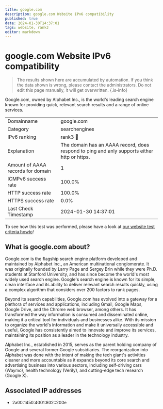 ```yaml
---
title: google.com
description: google.com Website IPv6 compatibility
published: true
date: 2024-01-30T14:37:01
tags: website, rank3
editor: markdown
---
```


# google.com Website IPv6 compatibility

> The results shown here are accumulated by automation. If you think the data shown is wrong, please contact the administrators. 
> Do not edit this page manually, it will get overwritten.
{.is-info}

Google.com, owned by Alphabet Inc., is the world's leading search engine known for providing quick, relevant search results and a range of online services.


|   |   |
| - | - |
| Domainname | google.com
| Category | searchengines |
| IPv6 ranking | rank3 :3rd_place_medal: |
| Explanation | The domain has an AAAA record, does respond to ping and anly supports either http or https. |
| Amount of AAAA records for domain | 1 |
| ICMPv6 success rate | 100.0%|
| HTTP success rate | 100.0% |
| HTTPS success rate | 0.0% |
| Last Check Timestamp | 2024-01-30 14:37:01 |

To see how this test was performed, please have a look at [our website test criteria howto](/howto/testcriteria/website)!


## What is google.com about?
Google.com is the flagship search engine platform developed and maintained by Alphabet Inc., an American multinational conglomerate. It was originally founded by Larry Page and Sergey Brin while they were Ph.D. students at Stanford University, and has since become the world's most widely used search engine. Google's search engine is known for its simple, clean interface and its ability to deliver relevant search results quickly, using a complex algorithm that considers over 200 factors to rank pages.

Beyond its search capabilities, Google.com has evolved into a gateway for a plethora of services and applications, including Gmail, Google Maps, Google Drive, and the Chrome web browser, among others. It has transformed the way information is consumed and disseminated online, making it a critical tool for individuals and businesses alike. With its mission to organize the world's information and make it universally accessible and useful, Google has consistently aimed to innovate and improve its services, maintaining its position as a leader in the technology industry.

Alphabet Inc., established in 2015, serves as the parent holding company of Google and several former Google subsidiaries. The reorganization into Alphabet was done with the intent of making the tech giant's activities cleaner and more accountable as it expands beyond its core search and advertising business into various sectors, including self-driving cars (Waymo), health technology (Verily), and cutting-edge tech research (Google X).



## Associated IP addresses

- 2a00:1450:4001:802::200e

